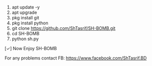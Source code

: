 1. apt update -y
2. apt upgrade
3. pkg install git
4. pkg install python
5. git clone https://github.com/ShTasrif/SH-BOMB.git
5. cd SH-BOMB
6. python sh.py

[✓] Now Enjoy SH-BOMB

For any problems contact FB: 
https://www.facebook.com/ShTasrif.BD
